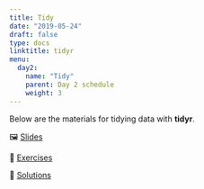```yaml
---
title: Tidy
date: "2019-05-24"
draft: false
type: docs
linktitle: tidyr
menu:
  day2:
    name: "Tidy"
    parent: Day 2 schedule
    weight: 3
---
```


Below are the materials for tidying data with **tidyr**.

:framed_picture: [Slides](https://github.com/wjakethompson/tidyds-2019/raw/master/slides/05-Tidy.pdf)

:memo: [Exercises](https://github.com/wjakethompson/tidyds-2019/raw/master/05-Tidy.Rmd)

:mag_right: [Solutions](https://github.com/wjakethompson/tidyds-2019/raw/master/solutions/05-Tidy-Solutions.Rmd)
